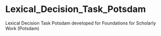 # Lexical_Decision_Task_Potsdam
Lexical Decision Task Potsdam developed for Foundations for Scholarly Work (Potsdam)
